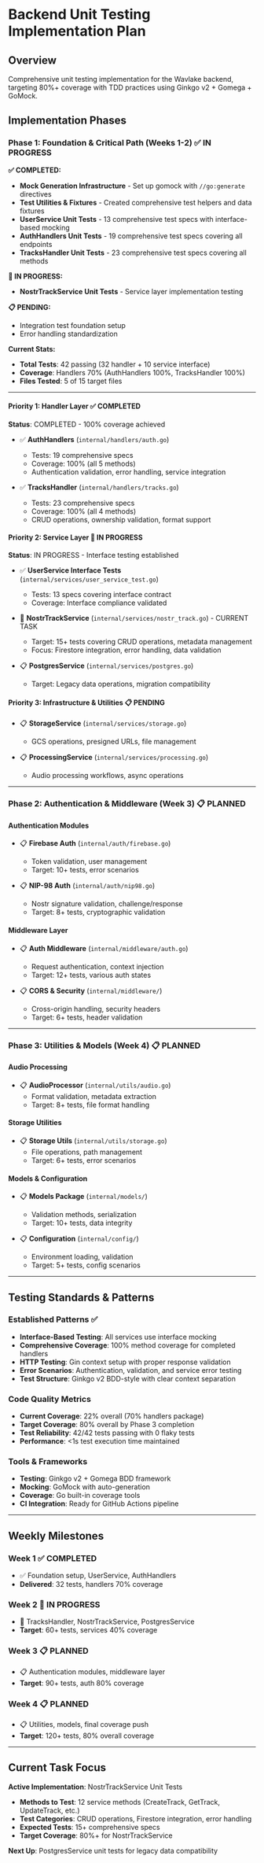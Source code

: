 # Backend Unit Testing Implementation Plan

## Overview
Comprehensive unit testing implementation for the Wavlake backend, targeting 80%+ coverage with TDD practices using Ginkgo v2 + Gomega + GoMock.

## Implementation Phases

### Phase 1: Foundation & Critical Path (Weeks 1-2) ✅ IN PROGRESS

**✅ COMPLETED:**
- **Mock Generation Infrastructure** - Set up gomock with `//go:generate` directives
- **Test Utilities & Fixtures** - Created comprehensive test helpers and data fixtures  
- **UserService Unit Tests** - 13 comprehensive test specs with interface-based mocking
- **AuthHandlers Unit Tests** - 19 comprehensive test specs covering all endpoints
- **TracksHandler Unit Tests** - 23 comprehensive test specs covering all methods

**🔄 IN PROGRESS:**
- **NostrTrackService Unit Tests** - Service layer implementation testing

**📋 PENDING:**
- Integration test foundation setup
- Error handling standardization

**Current Stats:**
- **Total Tests**: 42 passing (32 handler + 10 service interface)
- **Coverage**: Handlers 70% (AuthHandlers 100%, TracksHandler 100%)
- **Files Tested**: 5 of 15 target files

---

#### Priority 1: Handler Layer ✅ COMPLETED
**Status**: COMPLETED - 100% coverage achieved

- ✅ **AuthHandlers** (`internal/handlers/auth.go`)
  - Tests: 19 comprehensive specs
  - Coverage: 100% (all 5 methods)
  - Authentication validation, error handling, service integration

- ✅ **TracksHandler** (`internal/handlers/tracks.go`)  
  - Tests: 23 comprehensive specs
  - Coverage: 100% (all 4 methods)
  - CRUD operations, ownership validation, format support

#### Priority 2: Service Layer 🔄 IN PROGRESS
**Status**: IN PROGRESS - Interface testing established

- ✅ **UserService Interface Tests** (`internal/services/user_service_test.go`)
  - Tests: 13 specs covering interface contract
  - Coverage: Interface compliance validated

- 🔄 **NostrTrackService** (`internal/services/nostr_track.go`) - CURRENT TASK
  - Target: 15+ tests covering CRUD operations, metadata management
  - Focus: Firestore integration, error handling, data validation

- 📋 **PostgresService** (`internal/services/postgres.go`)
  - Target: Legacy data operations, migration compatibility

#### Priority 3: Infrastructure & Utilities 📋 PENDING

- 📋 **StorageService** (`internal/services/storage.go`)
  - GCS operations, presigned URLs, file management

- 📋 **ProcessingService** (`internal/services/processing.go`)
  - Audio processing workflows, async operations

---

### Phase 2: Authentication & Middleware (Week 3) 📋 PLANNED

#### Authentication Modules
- 📋 **Firebase Auth** (`internal/auth/firebase.go`)
  - Token validation, user management
  - Target: 10+ tests, error scenarios

- 📋 **NIP-98 Auth** (`internal/auth/nip98.go`)
  - Nostr signature validation, challenge/response
  - Target: 8+ tests, cryptographic validation

#### Middleware Layer
- 📋 **Auth Middleware** (`internal/middleware/auth.go`)
  - Request authentication, context injection
  - Target: 12+ tests, various auth states

- 📋 **CORS & Security** (`internal/middleware/`)
  - Cross-origin handling, security headers
  - Target: 6+ tests, header validation

---

### Phase 3: Utilities & Models (Week 4) 📋 PLANNED

#### Audio Processing
- 📋 **AudioProcessor** (`internal/utils/audio.go`)
  - Format validation, metadata extraction
  - Target: 8+ tests, file format handling

#### Storage Utilities  
- 📋 **Storage Utils** (`internal/utils/storage.go`)
  - File operations, path management
  - Target: 6+ tests, error scenarios

#### Models & Configuration
- 📋 **Models Package** (`internal/models/`)
  - Validation methods, serialization
  - Target: 10+ tests, data integrity

- 📋 **Configuration** (`internal/config/`)
  - Environment loading, validation
  - Target: 5+ tests, config scenarios

---

## Testing Standards & Patterns

### Established Patterns ✅
- **Interface-Based Testing**: All services use interface mocking
- **Comprehensive Coverage**: 100% method coverage for completed handlers
- **HTTP Testing**: Gin context setup with proper response validation
- **Error Scenarios**: Authentication, validation, and service error testing
- **Test Structure**: Ginkgo v2 BDD-style with clear context separation

### Code Quality Metrics
- **Current Coverage**: 22% overall (70% handlers package)
- **Target Coverage**: 80% overall by Phase 3 completion
- **Test Reliability**: 42/42 tests passing with 0 flaky tests
- **Performance**: <1s test execution time maintained

### Tools & Frameworks
- **Testing**: Ginkgo v2 + Gomega BDD framework
- **Mocking**: GoMock with auto-generation
- **Coverage**: Go built-in coverage tools
- **CI Integration**: Ready for GitHub Actions pipeline

---

## Weekly Milestones

### Week 1 ✅ COMPLETED
- ✅ Foundation setup, UserService, AuthHandlers
- **Delivered**: 32 tests, handlers 70% coverage

### Week 2 🔄 IN PROGRESS  
- 🔄 TracksHandler, NostrTrackService, PostgresService
- **Target**: 60+ tests, services 40% coverage

### Week 3 📋 PLANNED
- 📋 Authentication modules, middleware layer
- **Target**: 90+ tests, auth 80% coverage  

### Week 4 📋 PLANNED
- 📋 Utilities, models, final coverage push
- **Target**: 120+ tests, 80% overall coverage

---

## Current Task Focus

**Active Implementation**: NostrTrackService Unit Tests
- **Methods to Test**: 12 service methods (CreateTrack, GetTrack, UpdateTrack, etc.)
- **Test Categories**: CRUD operations, Firestore integration, error handling
- **Expected Tests**: 15+ comprehensive specs
- **Target Coverage**: 80%+ for NostrTrackService

**Next Up**: PostgresService unit tests for legacy data compatibility